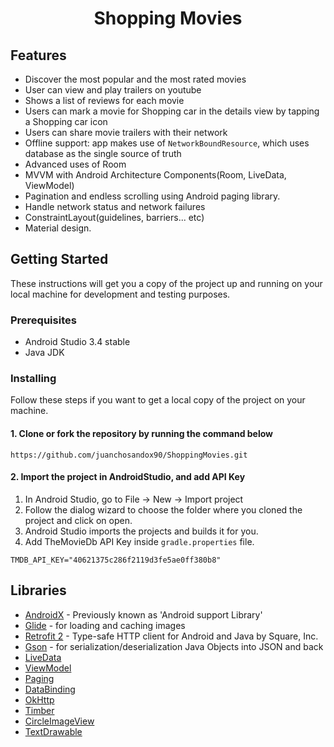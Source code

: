 <h1 align="center">Shopping Movies</h1>
<p align="center">
</p>

## Features
*   Discover the most popular and the most rated movies
*   User can view and play trailers on youtube 
*   Shows a list of reviews for each movie
*   Users can mark a movie for Shopping car in the details view by tapping a Shopping car icon 
*   Users can share movie trailers with their network
*   Offline support: app makes use of `NetworkBoundResource`, which uses database as the single source of truth
*   Advanced uses of Room
*   MVVM with Android Architecture Components(Room, LiveData, ViewModel)
*   Pagination and endless scrolling using Android paging library.
*   Handle network status and network failures
*   ConstraintLayout(guidelines, barriers... etc)
*   Material design.

## Getting Started
These instructions will get you a copy of the project up and running on your local machine for development and testing purposes.

### Prerequisites
*   Android Studio 3.4 stable
*   Java JDK

### Installing
Follow these steps if you want to get a local copy of the project on your machine.

#### 1. Clone or fork the repository by running the command below	
```
https://github.com/juanchosandox90/ShoppingMovies.git
```

#### 2. Import the project in AndroidStudio, and add API Key
1.  In Android Studio, go to File -> New -> Import project
2.  Follow the dialog wizard to choose the folder where you cloned the project and click on open.
3.  Android Studio imports the projects and builds it for you.
4.  Add TheMovieDb API Key inside `gradle.properties` file.

```
TMDB_API_KEY="40621375c286f2119d3fe5ae0ff380b8"
```

## Libraries
*   [AndroidX](https://developer.android.com/jetpack/androidx/) - Previously known as 'Android support Library'
*   [Glide](https://github.com/bumptech/glide) - for loading and caching images 
*   [Retrofit 2](https://github.com/square/retrofit) - Type-safe HTTP client for Android and Java by Square, Inc. 
*   [Gson](https://github.com/google/gson) - for serialization/deserialization Java Objects into JSON and back
*   [LiveData](https://developer.android.com/topic/libraries/architecture/livedata)
*   [ViewModel](https://developer.android.com/topic/libraries/architecture/viewmodel)
*   [Paging](https://developer.android.com/topic/libraries/architecture/paging/)
*   [DataBinding](https://developer.android.com/topic/libraries/data-binding/)
*   [OkHttp](https://github.com/square/okhttp)
*   [Timber](https://github.com/JakeWharton/timber)
*   [CircleImageView](https://github.com/hdodenhof/CircleImageView)
*   [TextDrawable](https://github.com/amulyakhare/TextDrawable)
